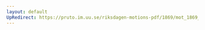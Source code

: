 ```yaml
---
layout: default
UpRedirect: https://pruto.im.uu.se/riksdagen-motions-pdf/1869/mot_1869__fk__29/mot_1869__fk__29-002.pdf
---
```

